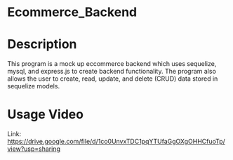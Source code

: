 # Ecommerce_Backend

# Description
This program is a mock up eccommerce backend which uses sequelize, mysql, and express.js to create backend functionality. The program also allows the user to create, read, update, and delete (CRUD) data stored in sequelize models. 

# Usage Video
Link: https://drive.google.com/file/d/1co0UnvxTDC1pqYTUfaGgOXgOHHCfuoTp/view?usp=sharing

